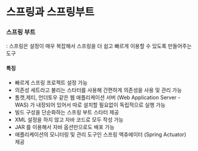 # 스프링과 스프링부트

### 스프링 부트
: 스프링은 설정이 매우 복잡해서 스프링을 더 쉽고 빠르게 이용할 수 있도록 만들어주는 도구

#### 특징
- 빠르게 스프링 프로젝트 설정 가능
- 의존성 세트라고 불리는 스타터를 사용해 간편하게 의존성을 사용 및 관리 가능
- 톰캣,제티, 언더토우 같은 웹 애플리케이션 서버 (Web Application Server - WAS) 가 내장되어 있어서 따로 설치할 필요없이 독립적으로 실행 가능
- 빌드 구성을 단순화하는 스프링 부트 스타터 제공
- XML 설정을 하지 않고 자바 코드로 모두 작성 가능
- JAR 를 이용해서 자바 옵션만으로도 배포 가능
- 애플리케이션의 모니터링 및 관리 도구인 스프링 액츄에이터 (Spring Actuator) 제공